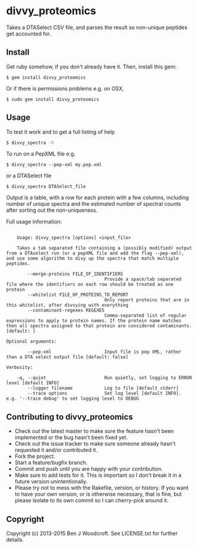 # divvy_proteomics

Takes a DTASelect CSV file, and parses the result so non-unique peptides get accounted for.

## Install
Get ruby somehow, if you don't already have it. Then, install this gem:
```
$ gem install divvy_proteomics
```
Or if there is permissions problems e.g. on OSX,
```
$ sudo gem install divvy_proteomics
```

## Usage
To test it work and to get a full listing of help
```sh
$ divvy_spectra -h
```

To run on a PepXML file e.g.
```
$ divvy_spectra --pep-xml my.pep.xml
```
or a DTASelect file
```
$ divvy_spectra DTASelect_file
```
Output is a table, with a row for each protein with a few columns, including number of unique spectra and the 
estimated number of spectral counts after sorting out the non-uniqueness.

Full usage information:
```

    Usage: divvy_spectra [options] <input_file>

    Takes a tab separated file containing a (possibly modified) output from a DTAselect run (or a pepXML file and add the flag --pep-xml), and use some algorithm to divy up the spectra that match multiple peptides.

        --merge-proteins FILE_OF_IDENTIFIERS
                                     Provide a space/tab separated file where the identifiers on each row should be treated as one protein
        --whitelist FILE_OF_PROTEINS_TO_REPORT
                                     Only report proteins that are in this whitelist, after divvying with everything
        --contaminant-regexes REGEXES
                                     Comma-separated list of regular expressions to apply to protein names. If the protein name matches then all spectra assigned to that protein are considered contaminants. [default: ]

Optional arguments:

        --pep-xml                    Input file is pep XML, rather than a DTA select output file [default: false]

Verbosity:

    -q, --quiet                      Run quietly, set logging to ERROR level [default INFO]
        --logger filename            Log to file [default stderr]
        --trace options              Set log level [default INFO]. e.g. '--trace debug' to set logging level to DEBUG
```

## Contributing to divvy\_proteomics

* Check out the latest master to make sure the feature hasn't been implemented or the bug hasn't been fixed yet.
* Check out the issue tracker to make sure someone already hasn't requested it and/or contributed it.
* Fork the project.
* Start a feature/bugfix branch.
* Commit and push until you are happy with your contribution.
* Make sure to add tests for it. This is important so I don't break it in a future version unintentionally.
* Please try not to mess with the Rakefile, version, or history. If you want to have your own version, or is otherwise necessary, that is fine, but please isolate to its own commit so I can cherry-pick around it.

## Copyright

Copyright (c) 2013-2015 Ben J Woodcroft. See LICENSE.txt for
further details.

